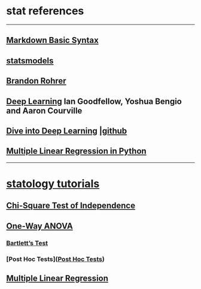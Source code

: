 # stat references
***
## [Markdown Basic Syntax](https://www.markdownguide.org/basic-syntax)
## [statsmodels](https://www.statsmodels.org/stable/install.html#installing-statsmodels)
## [Brandon Rohrer](https://e2eml.school/blog.html#000)
## [Deep Learning](https://www.deeplearningbook.org/lecture_slides.html) Ian Goodfellow, Yoshua Bengio and Aaron Courville
## [Dive into Deep Learning](https://d2l.ai/) [|github](https://github.com/d2l-ai/d2l-zh)
## [Multiple Linear Regression in Python](https://datatofish.com/multiple-linear-regression-python/)
***
# [statology tutorials](https://www.statology.org/tutorials/)
## [Chi-Square Test of Independence](https://www.statology.org/chi-square-test-of-independence/)
## [One-Way ANOVA](https://www.statology.org/one-way-anova/)
### [Bartlett’s Test](https://www.statology.org/bartletts-test/)
### [Post Hoc Tests]([Post Hoc Tests](https://www.statology.org/anova-post-hoc-tests/))
## [Multiple Linear Regression](https://www.statology.org/multiple-linear-regression/)
